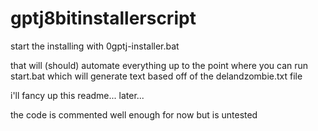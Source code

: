 # gptj8bitinstallerscript

start the installing with 0gptj-installer.bat

that will (should) automate everything up to the point where you can run start.bat which will generate text based off of the delandzombie.txt file

i'll fancy up this readme... later...

the code is commented well enough for now but is untested

